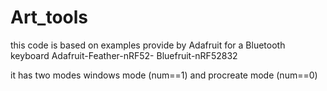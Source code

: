 # Art_tools

this code is based on examples provide by Adafruit for a Bluetooth keyboard 
Adafruit-Feather-nRF52- Bluefruit-nRF52832


it has two modes windows mode (num==1) and procreate mode (num==0)
